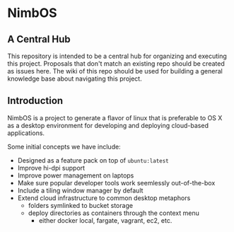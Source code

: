 # NimbOS

## A Central Hub

This repository is intended to be a central hub for organizing and executing this project. Proposals that don't match an existing repo should be created as issues here. The wiki of this repo should be used for building a general knowledge base about navigating this project.

## Introduction

NimbOS is a project to generate a flavor of linux that is preferable to OS X as a desktop environment for developing and deploying cloud-based applications.

Some initial concepts we have include:

- Designed as a feature pack on top of `ubuntu:latest`
- Improve hi-dpi support
- Improve power management on laptops
- Make sure popular developer tools work seemlessly out-of-the-box
- Include a tiling window manager by default
- Extend cloud infrastructure to common desktop metaphors
  - folders symlinked to bucket storage
  - deploy directories as containers through the context menu
    - either docker local, fargate, vagrant, ec2, etc.
